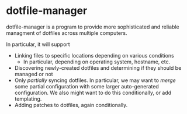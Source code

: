 # dotfile-manager

dotfile-manager is a program to provide more sophisticated and reliable
managment of dotfiles across multiple computers.

In particular, it will support

- Linking files to specific locations depending on various conditions
  - In particular, depending on operating system, hostname, etc.
- Discovering newly-created dotfiles and determining if they should be
  managed or not
- Only _partially_ syncing dotfiles. In particular, we may want to _merge_
  some partial configuration with some larger auto-generated configuration.
  We also might want to do this conditionally, or add templating.
- Adding patches to dotfiles, again conditionally.
